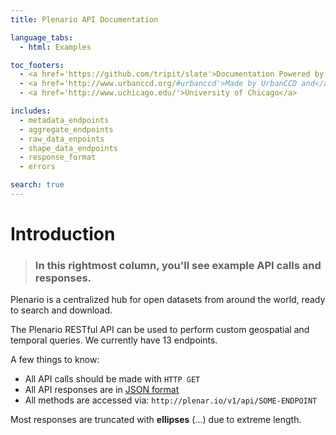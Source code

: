 ```yaml
---
title: Plenario API Documentation

language_tabs:
  - html: Examples

toc_footers:
  - <a href='https://github.com/tripit/slate'>Documentation Powered by Slate</a>
  - <a href='http://www.urbanccd.org/#urbanccd'>Made by UrbanCCD and</a>
  - <a href='http://www.uchicago.edu/'>University of Chicago</a>

includes:
  - metadata_endpoints
  - aggregate_endpoints
  - raw_data_enpoints
  - shape_data_endpoints
  - response_format
  - errors

search: true
---
```


# Introduction

> ### In this rightmost column, you'll see example API calls and responses.

Plenario is a centralized hub for open datasets from around the world, ready to search and download.

The Plenario RESTful API can be used to perform custom geospatial and temporal queries. We currently have 13 endpoints.

A few things to know:

* All API calls should be made with `HTTP GET`
* All API responses are in [JSON format](http://www.json.org/)
* All methods are accessed via: `http://plenar.io/v1/api/SOME-ENDPOINT`

<aside class=warning>Most responses are truncated with <b>ellipses</b> (...) due to extreme length.</aside>

